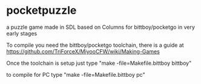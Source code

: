 # pocketpuzzle
a puzzle game made in SDL based on Columns for bittboy/pocketgo in very early stages

To compile you need the bittboy/pocketgo toolchain, there is a guide at https://github.com/TriForceX/MiyooCFW/wiki/Making-Games

Once the toolchain is setup just type "make -file=Makefile.bittboy bittboy"

to compile for PC type "make -file=Makefile.bittboy pc"


